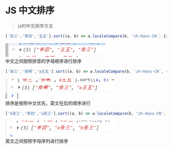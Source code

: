 # JS 中文排序
> js的中文排序方法

```javascript
['张三','李四','王五'].sort((a, b) => a.localeCompare(b, 'zh-Hans-CN', {sensitivity: 'accent'}))
```
![输出结果](./img/20200206113910.png)<br/>
中文之间按照拼音的字母顺序进行排序

```javascript
['张三','张啊','a王五'].sort((a, b) => a.localeCompare(b, 'zh-Hans-CN', {sensitivity: 'accent'}))
```
![输出结果](./img/20200206114343.png)<br/>
排序是按照中文优先，英文在后的顺序进行

```javascript
['b张三','李四','a张三'].sort((a, b) => a.localeCompare(b, 'zh-Hans-CN', {sensitivity: 'accent'}))
```
![输出结果](./img/20200206114603.png)<br/>
英文之间按照字母序列进行排序
